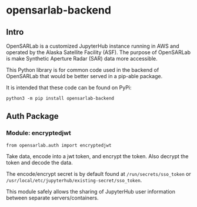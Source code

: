 # opensarlab-backend

## Intro

OpenSARLab is a customized JupyterHub instance running in AWS and operated by the Alaska Satellite Facility (ASF). The purpose of OpenSARLab is make Synthetic Aperture Radar (SAR) data more accessible.

This Python library is for common code used in the backend of OpenSARLab that would be better served in a pip-able package.

It is intended that these code can be found on PyPi: 

```
python3 -m pip install opensarlab-backend
```

## Auth Package

### Module: encryptedjwt

```
from opensarlab.auth import encryptedjwt
```

Take data, encode into a jwt token, and encrypt the token. Also decrypt the token and decode the data.

The encode/encrypt secret is by default found at `/run/secrets/sso_token` or `/usr/local/etc/jupyterhub/existing-secret/sso_token`.

This module safely allows the sharing of JupyterHub user information between separate servers/containers.
